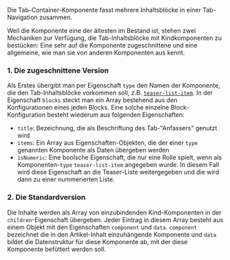 Die Tab-Container-Komponente fasst mehrere Inhaltsblöcke in einer Tab-Navigation zusammen.

Weil die Komponente eine der ältesten im Bestand ist, stehen zwei Mechaniken zur Verfügung, die Tab-Inhaltsblöcke mit Kindkomponenten zu bestücken: Eine sehr auf die Komponente zugeschnittene und eine allgemeine, wie man sie von anderen Komponenten aus kennt.

### 1. Die zugeschnittene Version

Als Erstes übergibt man per Eigenschaft `type` den Namen der Komponente, die den Tab-Inhaltsblöcke vorkommen soll, z.B. [`teaser-list-item`](#teaser-list-item). In der Eigenschaft `blocks` steckt man ein Array bestehend aus den Konfigurationen eines jeden Blocks. Eine solche einzelne Block-Konfiguration besteht wiederum aus folgenden Eigenschaften:

* `title`: Bezeichnung, die als Beschriftung des Tab-"Anfassers" genutzt wird
* `items`: Ein Array aus Eigenschaften-Objekten, die der einer `type` genannten Komponente als Daten übergeben werden
* `isNumeric`: Eine boolsche Eigenschaft, die nur eine Rolle spielt, wenn als Komponenten-`type` `teaser-list-item` angegeben wurde. In diesem Fall wird diese Eigenschaft an die Teaser-Liste weitergegeben und die wird dann zu einer nummerierten Liste.

### 2. Die Standardversion

Die Inhalte werden als Array von einzubindenden Kind-Komponenten in der `children`-Eigenschaft übergeben. Jeder Eintrag in diesem Array besteht aus einem Objekt mit den Eigenschaften `component` und `data`. `component` bezeichnet die in den Artikel-Inhalt einzuhängende Komponente und `data` bildet die Datenstruktur für diese Komponente ab, mit der diese Komponente befüttert werden soll.
